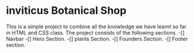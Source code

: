 # inviticus Botanical Shop
This is a simple  project to combine all the knowledge we have learnt so far in HTML and CSS class.
The project consists of the following sections. 
-[] Navbar
-[] Hero Section.
-[] plants Section.
-[] Founders Section.
-[] Footer section.

